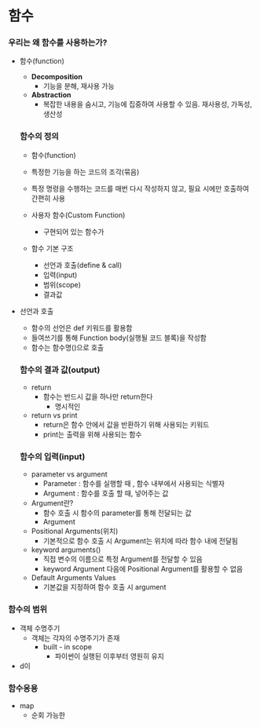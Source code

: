 # 함수

### 우리는 왜 함수를 사용하는가?

- 함수(function)

  - **Decomposition**
    - 기능을 분해, 재사용 가능
  - **Abstraction**
    - 복잡한 내용을 숨시고, 기능에 집중하여 사용할 수 있음. 재사용성, 가독성, 생산성

  ### 함수의 정의

  - 함수(function)

  - 특정한 기능을 하는 코드의 조각(묶음)
  - 특정 명령을 수행하는 코드를 매번 다시 작성하지 않고, 필요 시에만 호출하여 간편히 사용

  - 사용자 함수(Custom Function)
    - 구현되어 있는 함수가 
  - 함수 기본 구조
    - 선언과 호출(define & call)
    - 입력(input)
    - 범위(scope)
    - 결과값

- 선언과 호출 

  - 함수의 선언은 def 키워드를 활용함
  - 들여쓰기를 통해 Function body(실행될 코드 블록)을 작성함
  - 함수는 함수명()으로 호출

  ### 함수의 결과 값(output)

  - return
    - 함수는 반드시 값을 하나만 return한다
      - 명시적인
  - return vs print
    - return은 함수 안에서 값을 반환하기 위해 사용되는 키워드
    - print는 출력을 위해 사용되는 함수

  ### 함수의 입력(input)

  - parameter vs argument
    - Parameter : 함수를 실행할 때 , 함수 내부에서 사용되는 식별자
    - Argument : 함수를 호출 할 때, 넣어주는 값
  - Argument란?
    - 함수 호출 시 함수의 parameter를 통해 전달되는 값
    - Argument
  - Positional Arguments(위치)
    - 기본적으로 함수 호출 시 Argument는 위치에 따라 함수 내에 전달됨
  - keyword arguments()
    - 직접 변수의 이름으로 특정 Argument를 전달할 수 있음
    - keyword Argument 다음에 Positional Argument를 활용할 수 없음
  - Default Arguments Values
    - 기본값을 지정하여 함수 호출 시 argument

### 함수의 범위 

- 객체 수명주기
  - 객체는 각자의 수명주기가 존재
    - built - in scope
      - 파이썬이 실행된 이후부터 영원히 유지
- d이



### 함수응용

- map
  - 순회 가능한